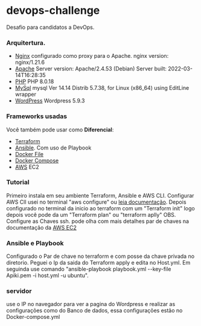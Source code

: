 # devops-challenge
Desafio para candidatos a DevOps. 

### Arquitertura.

  - [Nginx](https://www.nginx.com/) configurado como proxy para o Apache. nginx version: nginx/1.21.6
  - [Apache](https://www.apache.org/) Server version: Apache/2.4.53 (Debian) Server built:   2022-03-14T16:28:35
  - [PHP](https://php.net/) PHP 8.0.18
  - [MySql](https://www.mysql.com/) mysql  Ver 14.14 Distrib 5.7.38, for Linux (x86_64) using  EditLine wrapper
  - [WordPress](https://wordpress.org) Wordpress 5.9.3     

### Frameworks usadas

Você também pode usar como **Diferencial**:
  - [Terraform](https://www.terraform.io/)
  - [Ansible](https://www.ansible.com/). Com uso de Playbook
  - [Docker File](https://docs.docker.com/engine/reference/builder/)
  - [Docker Compose](https://docs.docker.com/compose/) 
  - [AWS](https://aws.amazon.com/pt/) EC2

### Tutorial
Primeiro instala em seu ambiente Terraform, Ansible e AWS CLI.
Configurar AWS ClI usei no terminal "aws configure" ou [leia documentação](https://docs.aws.amazon.com/pt_br/cli/latest/userguide/cli-configure-files.html). Depois configurado no terminal da inicio ao terraform com um "Terraform init" logo depois você pode da um "Terraform plan" ou "terraform aplly" 
OBS. Configure as Chaves ssh. pode olha com mais detalhes par de chaves na documentação da [AWS EC2](https://docs.aws.amazon.com/pt_br/AWSEC2/latest/WindowsGuide/create-key-pairs.html) 

### Ansible e Playbook
Configurado o Par de chave no terraform e com posse da chave privada no diretorio. Peguei o Ip da saida do Terraform apply e edita no Host.yml.
Em seguinda use comando "ansible-playbook playbook.yml --key-file Apiki.pem -i host.yml -u ubuntu".

### servidor
use o IP no navegador para ver a pagina do Wordpress e realizar as configurações como do Banco de dados, essa configurações estão no Docker-compose.yml
